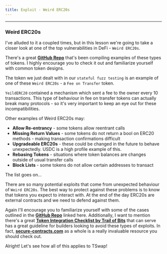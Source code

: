 ```yaml
---
title: Exploit - Weird ERC20s
---
```


---

### Weird ERC20s

I've alluded to it a coupled times, but in this lesson we're going to take a closer look at one of the top vulnerabilities in DeFi - `Weird ERC20s`.

There's a great [**GitHub Repo**](https://github.com/d-xo/weird-erc20) that's been compiling examples of these types of tokens. I highly encourage you to check it out and familiarize yourself with common token designs.

The token we just dealt with in our `stateful fuzz testing` is an example of one of these `Weird ERC20s` - a `Fee on Transfer` token.

`YeildERC20` contained a mechanism which sent a fee to the owner every 10 transactions. This type of behaviour in fee on transfer tokens can actually break many protocols - so it's very important to keep an eye out for these incompatibilities.

Other examples of Weird ERC20s may:

- **Allow Re-entrancy** - some tokens allow reentrant calls
- **Missing Return Values** - some tokens do not return a bool on ERC20 methods - making transaction confirmations difficult
- **Upgradeable ERC20s** - these could be changed in the future to behave unexpectedly. USDC is a high profile example of this.
- **Rebasing Tokens** - situations where token balances are changes outside of usual transfer calls
- **Block Lists** - some tokens do not allow certain addresses to transact

The list goes on...

There are so many potential exploits that come from unexpected behaviour of `Weird ERC20s`. The best way to protect against these problems is to know that tokens you expect to interact with. At the end of the day ERC20s are external contracts and we need to defend against them.

Again I'll encourage you to familiarize yourself with some of the cases outlined in the [**GitHub Repo**](https://github.com/d-xo/weird-erc20) linked here. Additionally, I want to mention there's a great [**Token Integration Checklist by Trail of Bits**](https://secure-contracts.com/development-guidelines/token_integration.html) that can serve has a great guideline for builders looking to avoid these types of exploits. In fact, [**secure-contracts.com**](https://secure-contracts.com/index.html) as a whole is a really invaluable resource you should check out.

Alright! Let's see how all of this applies to TSwap!
